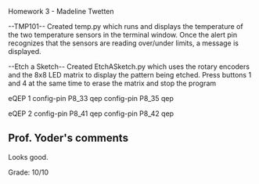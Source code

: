 Homework 3 - Madeline Twetten

--TMP101--
Created temp.py which runs and displays the temperature of the two 
temperature sensors in the terminal window. Once the alert pin recognizes
that the sensors are reading over/under limits, a message is displayed.

--Etch a Sketch--
Created EtchASketch.py which uses the rotary encoders and the 8x8 LED
matrix to display the pattern being etched. Press buttons 1 and 4 at the
same time to erase the matrix and stop the program

eQEP 1
config-pin P8_33 qep
config-pin P8_35 qep

eQEP 2
config-pin P8_41 qep
config-pin P8_42 qep


## Prof. Yoder's comments

Looks good.  

Grade:  10/10